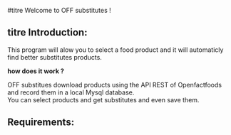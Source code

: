 #titre Welcome to OFF substitutes !  

## titre Introduction:  

This program will alow you to select a food product and it will automaticly find
better substitutes products.  

__how does it work ?__

OFF substitues download products using the API REST of Openfactfoods and record
them in a local Mysql database.  
You can select products and get substitutes and even save them.  

## Requirements: 

